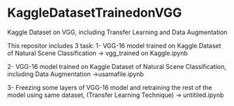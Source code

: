 # KaggleDatasetTrainedonVGG
Kaggle Dataset on VGG, including Transfer Learning and Data Augmentation

This repositor includes 3 task:
  1- VGG-16 model trained on Kaggle Dataset of Natural Scene Classification -> vgg_trained on Kaggle.ipynb
  
  2- VGG-16 model trained on Kaggle Dataset of Natural Scene Classification, including Data Augmentation ->usamafile.ipynb
  
  3- Freezing some layers of VGG-16 model and retraining the rest of the model using same dataset, (Transfer Learning Technique) -> untitiled.ipynb
  
